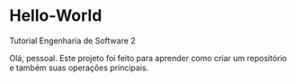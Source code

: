 # Hello-World
Tutorial Engenharia de Software 2

Olá, pessoal.
Este projeto foi feito para aprender como criar um repositório e também suas operações principais.
